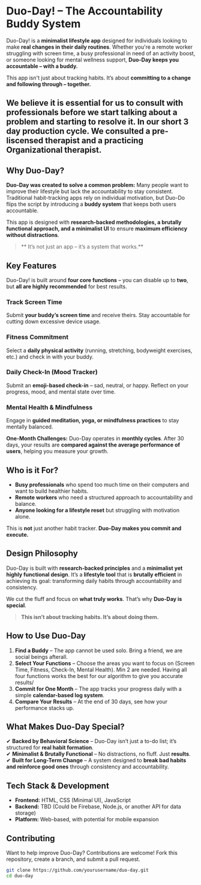 #  Duo-Day! – The Accountability Buddy System  

Duo-Day! is a **minimalist lifestyle app** designed for individuals looking to make **real changes in their daily routines**. Whether you're a remote worker struggling with screen time, a busy professional in need of an activity boost, or someone looking for mental wellness support, **Duo-Day keeps you accountable – with a buddy.**  

This app isn't just about tracking habits. It’s about **committing to a change and following through – together.**  

## We believe it is essential for us to consult with professionals before we start talking about a problem and starting to resolve it. In our short 3 day production cycle. We consulted a pre-liscensed therapist and a practicing Organizational therapist.

##  Why Duo-Day?  

**Duo-Day was created to solve a common problem:** Many people want to improve their lifestyle but lack the accountability to stay consistent. Traditional habit-tracking apps rely on individual motivation, but Duo-Do flips the script by introducing a **buddy system** that keeps both users accountable.  

This app is designed with **research-backed methodologies, a brutally functional approach, and a minimalist UI** to ensure **maximum efficiency without distractions**.  

> ** It’s not just an app – it’s a system that works.**  


##  Key Features  

Duo-Day! is built around **four core functions** – you can disable up to **two**, but **all are highly recommended** for best results.  

###  **Track Screen Time**  
 Submit **your buddy’s screen time** and receive theirs. Stay accountable for cutting down excessive device usage.  

###  **Fitness Commitment**  
 Select a **daily physical activity** (running, stretching, bodyweight exercises, etc.) and check in with your buddy.  

###  **Daily Check-In (Mood Tracker)**  
 Submit an **emoji-based check-in** – sad, neutral, or happy. Reflect on your progress, mood, and mental state over time.  

###  **Mental Health & Mindfulness**  
 Engage in **guided meditation, yoga, or mindfulness practices** to stay mentally balanced.  

 **One-Month Challenges:** Duo-Day operates in **monthly cycles**. After 30 days, your results are **compared against the average performance of users**, helping you measure your growth.  


##  Who is it For?  

- **Busy professionals** who spend too much time on their computers and want to build healthier habits.  
- **Remote workers** who need a structured approach to accountability and balance.  
- **Anyone looking for a lifestyle reset** but struggling with motivation alone.  

This is **not** just another habit tracker. **Duo-Day makes you commit and execute.**  



##  Design Philosophy  

Duo-Day is built with **research-backed principles** and a **minimalist yet highly functional design**. It’s a **lifestyle tool** that is **brutally efficient** in achieving its goal: transforming daily habits through accountability and consistency.  

We cut the fluff and focus on **what truly works**. That’s why **Duo-Day is special**.  

> **This isn’t about tracking habits. It’s about doing them.**  


##  How to Use Duo-Day 

1. **Find a Buddy** – The app cannot be used solo. Bring a friend, we are social beings afterall.  
2. **Select Your Functions** – Choose the areas you want to focus on (Screen Time, Fitness, Check-In, Mental Health). Min 2 are needed. Having all four functions works the best for our algorithm to give you accurate results/  
3. **Commit for One Month** – The app tracks your progress daily with a simple **calendar-based log system**.  
4. **Compare Your Results** – At the end of 30 days, see how your performance stacks up.  


##  What Makes Duo-Day Special?  

✔ **Backed by Behavioral Science** – Duo-Day isn’t just a to-do list; it’s structured for **real habit formation**.  
✔ **Minimalist & Brutally Functional** – No distractions, no fluff. Just **results**.  
✔ **Built for Long-Term Change** – A system designed to **break bad habits and reinforce good ones** through consistency and accountability.  


## Tech Stack & Development  

-  **Frontend:** HTML, CSS (Minimal UI), JavaScript  
-  **Backend:** TBD (Could be Firebase, Node.js, or another API for data storage)  
-  **Platform:** Web-based, with potential for mobile expansion  


## Contributing  

Want to help improve Duo-Day? Contributions are welcome! Fork this repository, create a branch, and submit a pull request.  

```sh
git clone https://github.com/yourusername/duo-day.git
cd duo-day

